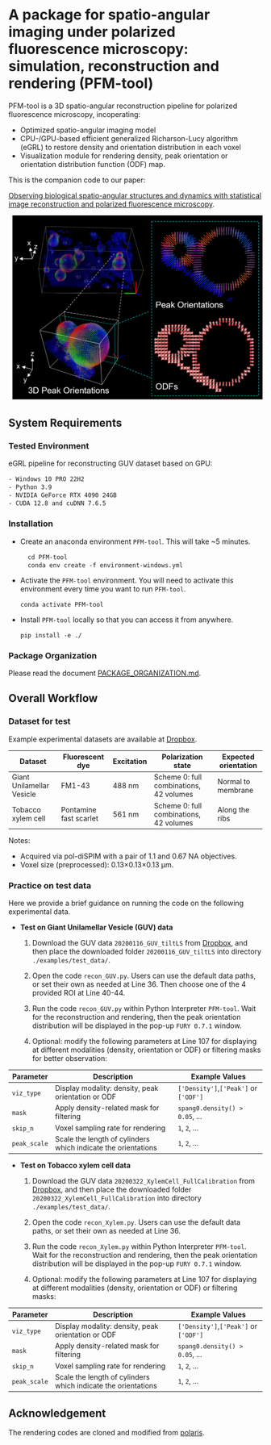 # A package for spatio-angular imaging under polarized fluorescence microscopy: simulation, reconstruction and rendering (PFM-tool)

PFM-tool is a 3D spatio-angular reconstruction pipeline for polarized fluorescence microscopy, incoperating:

- Optimized spatio-angular imaging model
- CPU-/GPU-based efficient generalized Richarson-Lucy algorithm (eGRL) to restore density and orientation distribution
  in each voxel
- Visualization module for rendering density, peak orientation or orientation distribution function (ODF) map.

This is the companion code to our paper:

[Observing biological spatio-angular structures and dynamics with statistical image reconstruction and polarized fluorescence microscopy]().

![Example](figures/example.png)

## System Requirements

### Tested Environment

eGRL pipeline for reconstructing GUV dataset based on GPU:

    - Windows 10 PRO 22H2
    - Python 3.9
    - NVIDIA GeForce RTX 4090 24GB
    - CUDA 12.8 and cuDNN 7.6.5

### Installation

- Create an anaconda environment `PFM-tool`. This will take ~5 minutes.

        cd PFM-tool
        conda env create -f environment-windows.yml

- Activate the `PFM-tool` environment. You will need to activate this environment
  every time you want to run `PFM-tool`.

      conda activate PFM-tool

- Install `PFM-tool` locally so that you can access it from anywhere.

      pip install -e ./

### Package Organization

Please read the document [PACKAGE_ORGANIZATION.md](./PACKAGE_ORGANIZATION.md).

## Overall Workflow

### Dataset for test

Example experimental datasets are available
at [Dropbox](https://www.dropbox.com/scl/fo/4wa95ces3jwg5u8h8r8pe/AIraJ1CCuLcLE-Jyb2Aue7o?rlkey=dnpb69jzj4aox7k1up7kyki6g&st=2jaz9f2c&dl=0).

| Dataset                   | Fluorescent dye        | Excitation | Polarization state                      | Expected orientation |
|---------------------------|------------------------|------------|-----------------------------------------|----------------------|
| Giant Unilamellar Vesicle | FM1-43                 | 488 nm     | Scheme 0: full combinations, 42 volumes | Normal to membrane   |
| Tobacco xylem cell        | Pontamine fast scarlet | 561 nm     | Scheme 0: full combinations, 42 volumes | Along the ribs       |

Notes:

- Acquired via pol-diSPIM with a pair of 1.1 and 0.67 NA objectives.
- Voxel size (preprocessed): 0.13×0.13×0.13 μm.

### Practice on test data

Here we provide a brief guidance on running the code on the following experimental data.

- **Test on Giant Unilamellar Vesicle (GUV) data**

    1) Download the GUV data `20200116_GUV_tiltLS`
       from [Dropbox](https://www.dropbox.com/scl/fo/4wa95ces3jwg5u8h8r8pe/AIraJ1CCuLcLE-Jyb2Aue7o?rlkey=dnpb69jzj4aox7k1up7kyki6g&st=2jaz9f2c&dl=0),
       and then place the downloaded folder `20200116_GUV_tiltLS` into directory `./examples/test_data/`.

    2) Open the code `recon_GUV.py`. Users can use the default data paths, or set their own as needed at Line 36. Then
       choose one of the 4 provided ROI at Line 40-44.

    3) Run the code `recon_GUV.py` within Python Interpreter `PFM-tool`. Wait for the reconstruction and rendering, then
       the peak orientation distribution will be displayed in the pop-up `FURY 0.7.1` window.

    4) Optional: modify the following parameters at Line 107 for displaying at different modalities (density,
       orientation or ODF) or filtering masks for better observation:

| Parameter    | Description                                                   | Example Values                        |
|--------------|---------------------------------------------------------------|---------------------------------------|
| `viz_type`   | Display modality: density, peak orientation or ODF            | `['Density']`,`['Peak']` or `['ODF']` |
| `mask`       | Apply density-related mask for filtering                      | `spang0.density() > 0.05`, ...        |
| `skip_n`     | Voxel sampling rate for rendering                             | `1`, `2`, ...                         |
| `peak_scale` | Scale the length of cylinders which indicate the orientations | `1`, `2`, ...                         |

- **Test on Tobacco xylem cell data**

    1) Download the GUV data `20200322_XylemCell_FullCalibration`
       from [Dropbox](https://www.dropbox.com/scl/fo/4wa95ces3jwg5u8h8r8pe/AIraJ1CCuLcLE-Jyb2Aue7o?rlkey=dnpb69jzj4aox7k1up7kyki6g&st=2jaz9f2c&dl=0),
       and then place the downloaded folder `20200322_XylemCell_FullCalibration` into directory `./examples/test_data/`.

    2) Open the code `recon_Xylem.py`. Users can use the default data paths, or set their own as needed at Line 36.

    3) Run the code `recon_Xylem.py` within Python Interpreter `PFM-tool`. Wait for the reconstruction and rendering,
       then
       the peak orientation distribution will be displayed in the pop-up `FURY 0.7.1` window.

    4) Optional: modify the following parameters at Line 107 for displaying at different modalities (density,
       orientation or ODF) or filtering masks:

| Parameter    | Description                                                   | Example Values                        |
|--------------|---------------------------------------------------------------|---------------------------------------|
| `viz_type`   | Display modality: density, peak orientation or ODF            | `['Density']`,`['Peak']` or `['ODF']` |
| `mask`       | Apply density-related mask for filtering                      | `spang0.density() > 0.05`, ...        |
| `skip_n`     | Voxel sampling rate for rendering                             | `1`, `2`, ...                         |
| `peak_scale` | Scale the length of cylinders which indicate the orientations | `1`, `2`, ...                         |

## Acknowledgement

The rendering codes are cloned and modified from [polaris](https://github.com/talonchandler/polaris).